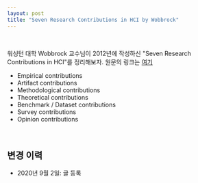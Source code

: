```yaml
---
layout: post
title: "Seven Research Contributions in HCI by Wobbrock"
---
```

<br>

워싱턴 대학 Wobbrock 교수님이 2012년에 작성하신 "Seven Research Contributions in HCI"를 정리해보자. 원문의 링크는 <a href="http://faculty.washington.edu/wobbrock/pubs/Wobbrock-2012.pdf">여기</a>


* Empirical contributions
* Artifact contributions
* Methodological contributions
* Theoretical contributions
* Benchmark / Dataset contributions
* Survey contributions
* Opinion contributions


<br>

## 변경 이력
* 2020년 9월 2일: 글 등록
